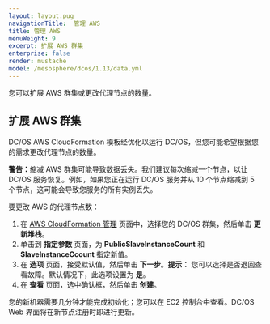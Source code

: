 ```yaml
---
layout: layout.pug
navigationTitle:  管理 AWS
title: 管理 AWS
menuWeight: 9
excerpt: 扩展 AWS 群集
enterprise: false
render: mustache
model: /mesosphere/dcos/1.13/data.yml
---
```


您可以扩展 AWS 群集或更改代理节点的数量。

## 扩展 AWS 群集

DC/OS AWS CloudFormation 模板经优化以运行 DC/OS，但您可能希望根据您的需求更改代理节点的数量。

<p class="message--warning"><strong>警告：</strong>缩减 AWS 群集可能导致数据丢失。我们建议每次缩减一个节点，以让 DC/OS 服务恢复。例如，如果您正在运行 DC/OS 服务并从 10 个节点缩减到 5 个节点，这可能会导致您服务的所有实例丢失。</p>


要更改 AWS 的代理节点数：

1. 在 [AWS CloudFormation 管理][3] 页面中，选择您的 DC/OS 群集，然后单击 **更新堆栈**。
2. 单击到 **指定参数** 页面，为 **PublicSlaveInstanceCount** 和 **SlaveInstanceCcount** 指定新值。
3. 在 **选项** 页面，接受默认值，然后单击 **下一步**。**提示：** 您可以选择是否退回查看故障。默认情况下，此选项设置为 **是**。
4. 在 **查看** 页面，选中确认框，然后单击 **创建**。

您的新机器需要几分钟才能完成初始化；您可以在 EC2 控制台中查看。DC/OS Web 界面将在新节点注册时即进行更新。

 [2]: /mesosphere/dcos/cn/1.13/installing/evaluation/community-supported-methods/aws/
 [3]:https://console.aws.amazon.com/cloudformation/home
